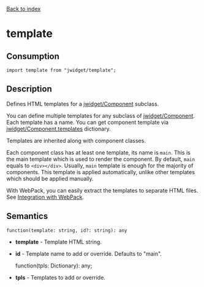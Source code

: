 [Back to index](../README.md)

# template



## Consumption

	import template from "jwidget/template";

## Description

Defines HTML templates for a [jwidget/Component](Component.md) subclass.

You can define multiple templates for any subclass of [jwidget/Component](Component.md). Each template has a name. You can get component template via [jwidget/Component.templates](Component.md#templates) dictionary.

Templates are inherited along with component classes.

Each component class has at least one template, its name is `main`. This is the main template which is used to render the component. By default, `main` equals to `<div></div>`. Usually, `main` template is enough for the majority of components. This template is applied automatically, unlike other templates which should be applied manually.

With WebPack, you can easily extract the templates to separate HTML files. See [Integration with WebPack](Component.md#integration-with-webpack).

## Semantics

	function(template: string, id?: string): any

* **template** - Template HTML string.
* **id** - Template name to add or override. Defaults to "main".

	function(tpls: Dictionary<string>): any;

* **tpls** - Templates to add or override.
